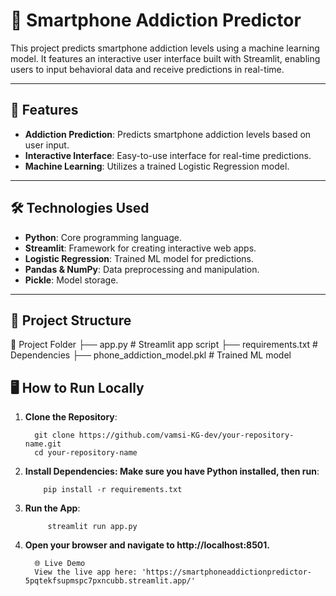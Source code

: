 # 📱 Smartphone Addiction Predictor

This project predicts smartphone addiction levels using a machine learning model. It features an interactive user interface built with Streamlit, enabling users to input behavioral data and receive predictions in real-time.

---

## 🚀 Features
- **Addiction Prediction**: Predicts smartphone addiction levels based on user input.
- **Interactive Interface**: Easy-to-use interface for real-time predictions.
- **Machine Learning**: Utilizes a trained Logistic Regression model.

---

## 🛠️ Technologies Used
- **Python**: Core programming language.
- **Streamlit**: Framework for creating interactive web apps.
- **Logistic Regression**: Trained ML model for predictions.
- **Pandas & NumPy**: Data preprocessing and manipulation.
- **Pickle**: Model storage.

---

## 📂 Project Structure

📁 Project Folder ├── app.py # Streamlit app script ├── requirements.txt # Dependencies ├── phone_addiction_model.pkl # Trained ML model


## 🖥️ How to Run Locally

1. **Clone the Repository**:
   
         git clone https://github.com/vamsi-KG-dev/your-repository-name.git
         cd your-repository-name
   
3. **Install Dependencies: Make sure you have Python installed, then run**:

           pip install -r requirements.txt

3. **Run the App**:
   
            streamlit run app.py

5. **Open your browser and navigate to http://localhost:8501.**


         🌐 Live Demo
         View the live app here: 'https://smartphoneaddictionpredictor-5pqtekfsupmspc7pxncubb.streamlit.app/'



